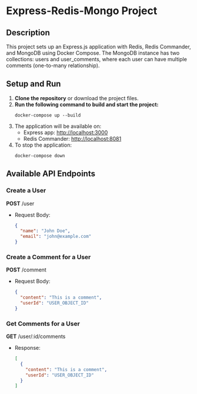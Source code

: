 # Express-Redis-Mongo Project

## Description
This project sets up an Express.js application with Redis, Redis Commander, and MongoDB using Docker Compose. The MongoDB instance has two collections: users and user_comments, where each user can have multiple comments (one-to-many relationship).

## Setup and Run

1. **Clone the repository** or download the project files.
2. **Run the following command to build and start the project:**
    ```
    docker-compose up --build
    ```
3. The application will be available on:
   - Express app: [http://localhost:3000](http://localhost:3000)
   - Redis Commander: [http://localhost:8081](http://localhost:8081)
4. To stop the application:
    ```
    docker-compose down
    ```

## Available API Endpoints

### Create a User
**POST** /user

- Request Body:
  ```json
  {
    "name": "John Doe",
    "email": "john@example.com"
  }
  ```

### Create a Comment for a User
**POST** /comment

- Request Body:
  ```json
  {
    "content": "This is a comment",
    "userId": "USER_OBJECT_ID"
  }
  ```

### Get Comments for a User
**GET** /user/:id/comments

- Response:
  ```json
  [
    {
      "content": "This is a comment",
      "userId": "USER_OBJECT_ID"
    }
  ]
  ```
